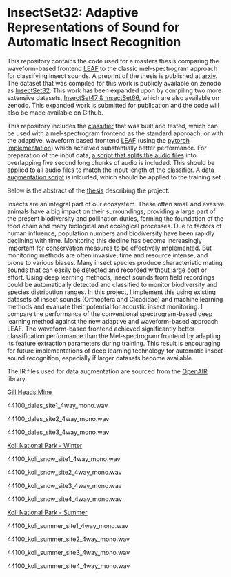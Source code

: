 # InsectSet32: Adaptive Representations of Sound for Automatic Insect Recognition

This repository contains the code used for a masters thesis comparing the waveform-based frontend [LEAF](https://github.com/google-research/leaf-audio) to the classic mel-spectrogram approach for classifying insect sounds. A preprint of the thesis is published at [arxiv](https://arxiv.org/abs/2211.09503). The dataset that was compiled for this work is publicly available on zenodo as [InsectSet32](https://zenodo.org/record/7072196). This work has been expanded upon by compiling two more extensive datasets, [InsectSet47 & InsectSet66](https://zenodo.org/record/7828439), which are also available on zenodo. This expanded work is submitted for publication and the code will also be made available on Github.

This repository includes the [classifier](https://github.com/mariusfaiss/Adaptive-Representations-of-Sound-for-Automatic-Insect-Recognition/blob/main/Mel_LEAF_InsectClassifier.py) that was built and tested, which can be used with a mel-spectrogram frontend as the standard approach, or with the adaptive, waveform based frontend [LEAF](https://github.com/google-research/leaf-audio) (using the [pytorch implementation](https://github.com/SarthakYadav/leaf-pytorch)) which achieved substantially better performance. For preparation of the input data, [a script that splits the audio files](https://github.com/mariusfaiss/Adaptive-Representations-of-Sound-for-Automatic-Insect-Recognition/blob/main/SplitAudioChunks.py) into overlapping five second long chunks of audio is included. This should be applied to all audio files to match the input length of the classifier. A [data augmentation script](https://github.com/mariusfaiss/Adaptive-Representations-of-Sound-for-Automatic-Insect-Recognition/blob/main/DataAugmentation.py) is inlcuded, which should be applied to the training set.

Below is the abstract of the [thesis](https://arxiv.org/abs/2211.09503) describing the project:

Insects are an integral part of our ecosystem. These often small and evasive animals have a big impact on their surroundings, providing a large part of the present biodiversity and pollination duties, forming the foundation of the food chain and many biological and ecological processes. Due to factors of human influence, population numbers and biodiversity have been rapidly declining with time. Monitoring this decline has become increasingly important for conservation measures to be effectively implemented. But monitoring methods are often invasive, time and resource intense, and prone to various biases. Many insect species produce characteristic mating sounds that can easily be detected and recorded without large cost or effort. Using deep learning methods, insect sounds from field recordings could be automatically detected and classified to monitor biodiversity and species distribution ranges. In this project, I implement this using existing datasets of insect sounds (Orthoptera and Cicadidae) and machine learning methods and evaluate their potential for acoustic insect monitoring. I compare the performance of the conventional spectrogram-based deep learning method against the new adaptive and waveform-based approach LEAF. The waveform-based frontend achieved significantly better classification performance than the Mel-spectrogram frontend by adapting its feature extraction parameters during training. This result is encouraging for future implementations of deep learning technology for automatic insect sound recognition, especially if larger datasets become available.

The IR files used for data augmentation are sourced from the [OpenAIR](https://www.openairlib.net) library.

[Gill Heads Mine](https://www.openair.hosted.york.ac.uk/?page_id=494)

44100_dales_site1_4way_mono.wav

44100_dales_site2_4way_mono.wav

44100_dales_site3_4way_mono.wav

[Koli National Park - Winter](https://www.openair.hosted.york.ac.uk/?page_id=584)

44100_koli_snow_site1_4way_mono.wav

44100_koli_snow_site2_4way_mono.wav

44100_koli_snow_site3_4way_mono.wav

44100_koli_snow_site4_4way_mono.wav

[Koli National Park - Summer](https://www.openair.hosted.york.ac.uk/?page_id=577)

44100_koli_summer_site1_4way_mono.wav

44100_koli_summer_site2_4way_mono.wav

44100_koli_summer_site3_4way_mono.wav

44100_koli_summer_site4_4way_mono.wav
